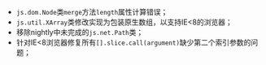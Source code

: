 * `js.dom.Node`类`merge`方法`length`属性计算错误；
* `js.util.XArray`类修改实现为包装原生数组，以支持IE&lt;8的浏览器；
* 移除nightly中未完成的`js.net.Path`类；
* 针对IE&lt;8浏览器修复所有`[].slice.call(argument)`缺少第二个索引参数的问题；